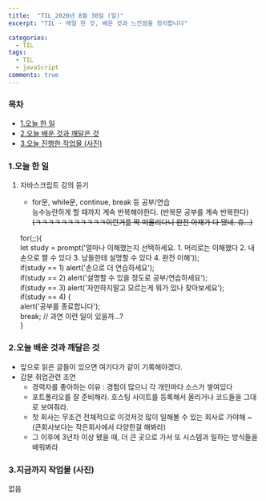 ```yaml
---
title:  "TIL_2020년 8월 30일 (일)"
excerpt: "TIL - 매일 한 것, 배운 것과 느낀점을 정리합니다"

categories:
  - TIL
tags:
  - TIL
  - javaScript
comments: true
---
```



<h3>목차</h3>

- [1.오늘 한 일](#1오늘-한-일)
- [2.오늘 배운 것과 깨달은 것](#2오늘-배운-것과-깨달은-것)
- [3.오늘 진행한 작업물 (사진)](#3오늘-진행한-작업물-사진)
  

### 1.오늘 한 일

1. 자바스크립트 강의 듣기
    - for문, while문, continue, break 등 공부/연습    
    능수능란하게 할 때까지 계속 반복해야한다. (반복문 공부를 계속 반복한다)   
    ~~(ㅋㅋㅋㅋㅋㅋㅋㅋㅋㅋㅋ이런거를 딱 떠올리다니 완전 아재가 다 됐네. 휴...)~~
    
    for(;;){     
            let study = prompt('얼마나 이해했는지 선택하세요. 1. 머리로는 이해했다 2. 내 손으로 짤 수 있다 3. 남들한테 설명할 수 있다 4. 완전 이해'));       
            if(study == 1) alert('손으로 더 연습하세요');     
            if(study == 2) alert('설명할 수 있을 정도로 공부/연습하세요');     
            if(study == 3) alert('자만하지말고 모르는게 뭐가 있나 찾아보세요');     
            if(study == 4) {    
                alert('공부를 종료합니다');   
                break;   // 과연 이런 일이 있을까...?   
            }       

### 2.오늘 배운 것과 깨달은 것

- 앞으로 읽은 글들이 있으면 여기다가 같이 기록해야겠다.
- 갑분 취업관련 조언
    - 경력자를 좋아하는 이유 : 경험이 많으니 각 개인마다 소스가 쌓여있다
    - 포트폴리오를 잘 준비해라. 호스팅 사이트를 등록해서 올리거나 코드들을 그대로 보여줘라.
    - 첫 회사는 무조건 전체적으로 이것저것 많이 일해볼 수 있는 회사로 가야해 ~ (큰회사보다는 작은회사에서 다양한걸 해봐라)
    - 그 이후에 3년차 이상 됐을 때, 더 큰 곳으로 가서 또 시스템과 일하는 방식들을 배워봐라
    
### 3.지금까지 작업물 (사진)

없음